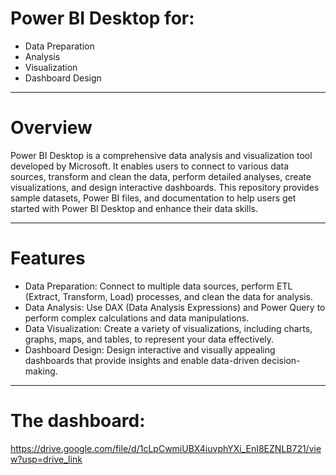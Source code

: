 # Power BI Desktop for:
* Data Preparation
* Analysis
* Visualization
* Dashboard Design

-----

# Overview
Power BI Desktop is a comprehensive data analysis and visualization tool developed by Microsoft. It enables users to connect to various data sources, transform and clean the data, perform detailed analyses, create visualizations, and design interactive dashboards. This repository provides sample datasets, Power BI files, and documentation to help users get started with Power BI Desktop and enhance their data skills. 

-----

# Features
* Data Preparation: Connect to multiple data sources, perform ETL (Extract, Transform, Load) processes, and clean the data for analysis.
* Data Analysis: Use DAX (Data Analysis Expressions) and Power Query to perform complex calculations and data manipulations.
* Data Visualization: Create a variety of visualizations, including charts, graphs, maps, and tables, to represent your data effectively.
* Dashboard Design: Design interactive and visually appealing dashboards that provide insights and enable data-driven decision-making.

-----

# The dashboard:

https://drive.google.com/file/d/1cLpCwmiUBX4iuvphYXi_EnI8EZNLB721/view?usp=drive_link
